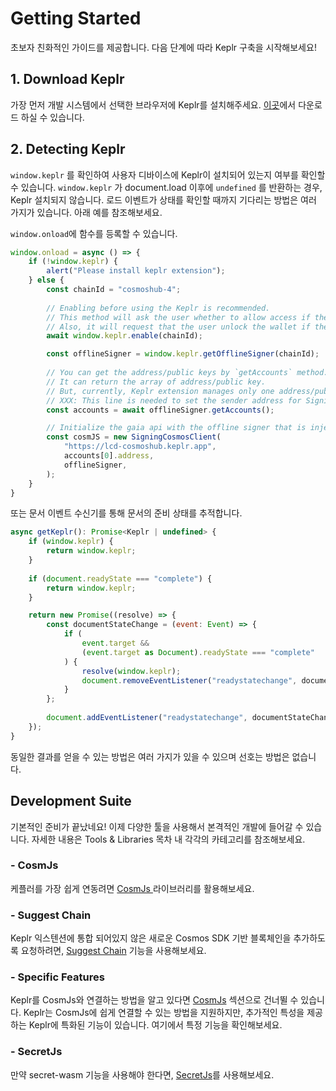 # Getting Started

초보자 친화적인 가이드를 제공합니다. 다음 단계에 따라 Keplr 구축을 시작해보세요!

## 1. Download Keplr

가장 먼저 개발 시스템에서 선택한 브라우저에 Keplr를 설치해주세요. [이곳](https://www.keplr.app/)에서 다운로드 하실 수 있습니다.

## 2. Detecting Keplr

`window.keplr` 를 확인하여 사용자 디바이스에 Keplr이 설치되어 있는지 여부를 확인할 수 있습니다. `window.keplr` 가 document.load 이후에 `undefined` 를 반환하는 경우, Keplr 설치되지 않습니다. 로드 이벤트가 상태를 확인할 때까지 기다리는 방법은 여러 가지가 있습니다. 아래 예를 참조해보세요.

`window.onload`에 함수를 등록할 수 있습니다.

```javascript
window.onload = async () => {
    if (!window.keplr) {
        alert("Please install keplr extension");
    } else {
        const chainId = "cosmoshub-4";
        
        // Enabling before using the Keplr is recommended.
        // This method will ask the user whether to allow access if they haven't visited this website.
        // Also, it will request that the user unlock the wallet if the wallet is locked.
        await window.keplr.enable(chainId);

        const offlineSigner = window.keplr.getOfflineSigner(chainId);
    
        // You can get the address/public keys by `getAccounts` method.
        // It can return the array of address/public key.
        // But, currently, Keplr extension manages only one address/public key pair.
        // XXX: This line is needed to set the sender address for SigningCosmosClient.
        const accounts = await offlineSigner.getAccounts();

        // Initialize the gaia api with the offline signer that is injected by Keplr extension.
        const cosmJS = new SigningCosmosClient(
            "https://lcd-cosmoshub.keplr.app",
            accounts[0].address,
            offlineSigner,
        );
    }
} 
```

또는 문서 이벤트 수신기를 통해 문서의 준비 상태를 추적합니다.

```javascript
async getKeplr(): Promise<Keplr | undefined> {
    if (window.keplr) {
        return window.keplr;
    }
    
    if (document.readyState === "complete") {
        return window.keplr;
    }

    return new Promise((resolve) => {
        const documentStateChange = (event: Event) => {
            if (
                event.target &&
                (event.target as Document).readyState === "complete"
            ) {
                resolve(window.keplr);
                document.removeEventListener("readystatechange", documentStateChange);
            }
        };
        
        document.addEventListener("readystatechange", documentStateChange);
    });
}
```

동일한 결과를 얻을 수 있는 방법은 여러 가지가 있을 수 있으며 선호는 방법은 없습니다.

## Development Suite

기본적인 준비가 끝났네요! 이제 다양한 툴을 사용해서 본격적인 개발에 들어갈 수 있습니다. 자세한 내용은 Tools & Libraries 목차 내 각각의 카테고리를 참조해보세요.

### - CosmJs

케플러를 가장 쉽게 연동려면 [CosmJs ](tools-and-libraries/cosmjs.md)라이브러리를 활용해보세요.

### - Suggest Chain

Keplr 익스텐션에 통합 되어있지 않은 새로운 Cosmos SDK 기반 블록체인을 추가하도록 요청하려면, [Suggest Chain](tools-and-libraries/suggest-chain.md) 기능을 사용해보세요.&#x20;

### - Specific Features

Keplr를 CosmJs와 연결하는 방법을 알고 있다면 [CosmJs](tools-and-libraries/cosmjs.md) 섹션으로 건너뛸 수 있습니다. Keplr는 CosmJs에 쉽게 연결할 수 있는 방법을 지원하지만, 추가적인 특성을 제공하는 Keplr에 특화된 기능이 있습니다. 여기에서 특정 기능을 확인해보세요.

### - SecretJs

만약 secret-wasm 기능을 사용해야 한다면, [SecretJs](tools-and-libraries/secretjs.md)를 사용해보세요.&#x20;

